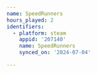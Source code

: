 ```yaml
---
name: SpeedRunners
hours_played: 2
identifiers:
  - platform: steam
    appid: '207140'
    name: SpeedRunners
    synced_on: '2024-07-04'

---
```

